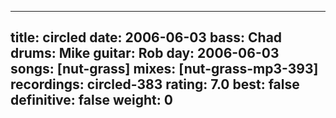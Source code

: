 
---
title: circled
date: 2006-06-03
bass:	Chad
drums:	Mike
guitar:	Rob
day: 2006-06-03
songs: [nut-grass]
mixes: [nut-grass-mp3-393]
recordings: circled-383
rating: 7.0
best: false
definitive: false
weight: 0
---
